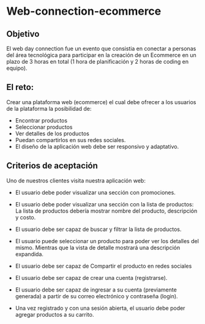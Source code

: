 # Web-connection-ecommerce

## Objetivo
El web day connection fue un evento que consistia en conectar a personas del área tecnológica para participar en la creación de un Ecommerce en un plazo de 3 horas en total (1 hora de planificación y 2 horas de coding en equipo).

## El reto:
Crear una plataforma web (ecommerce) el cual debe ofrecer a los usuarios de la plataforma la posibilidad de:
- Encontrar productos 
- Seleccionar productos 
- Ver detalles de los productos 
- Puedan compartirlos en sus redes sociales.
- El diseño de la aplicación web debe ser responsivo y adaptativo.


## Criterios de aceptación

Uno de nuestros clientes visita nuestra aplicación web: 
* El usuario debe poder visualizar una sección con promociones.

* El usuario debe poder visualizar una sección con la lista de productos: La lista de productos debería mostrar nombre del producto, descripción y costo.

* El usuario debe ser capaz de buscar y filtrar la lista de productos.  

* El usuario puede seleccionar un producto para poder ver los detalles del mismo. Mientras que la vista de detalle mostrará una descripción expandida.

* El usuario debe ser capaz de Compartir el producto en redes sociales

* El usuario debe ser capaz de crear una cuenta (registrarse).

* El usuario debe ser capaz de ingresar a su cuenta (previamente generada) a partir de su correo electrónico y contraseña (login).

* Una vez registrado y con una sesión abierta, el usuario debe poder agregar productos a su carrito. 
